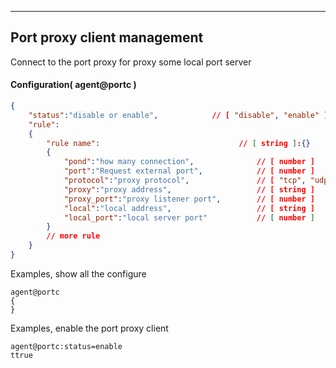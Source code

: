 ***
## Port proxy client management
Connect to the port proxy for proxy some local port server

#### Configuration( agent@portc )
```json
{
    "status":"disable or enable",            // [ "disable", "enable" ]
    "rule":
    {
        "rule name":                               // [ string ]:{}
        {
            "pond":"how many connection",              // [ number ]
            "port":"Request external port",            // [ number ]
            "protocol":"proxy protocol",               // [ "tcp", "udp" ]
            "proxy":"proxy address",                   // [ string ]
            "proxy_port":"proxy listener port",        // [ number ]
            "local":"local address",                   // [ string ]
            "local_port":"local server port"           // [ number ]
        }
        // more rule
    }
}
```
Examples, show all the configure
```shell
agent@portc
{
}
```  
Examples, enable the port proxy client
```shell
agent@portc:status=enable
ttrue
```  

